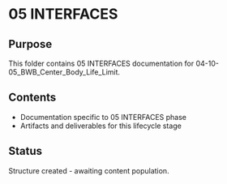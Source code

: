 # 05 INTERFACES

## Purpose
This folder contains 05 INTERFACES documentation for 04-10-05_BWB_Center_Body_Life_Limit.

## Contents
- Documentation specific to 05 INTERFACES phase
- Artifacts and deliverables for this lifecycle stage

## Status
Structure created - awaiting content population.
